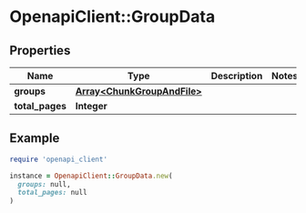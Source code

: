 # OpenapiClient::GroupData

## Properties

| Name | Type | Description | Notes |
| ---- | ---- | ----------- | ----- |
| **groups** | [**Array&lt;ChunkGroupAndFile&gt;**](ChunkGroupAndFile.md) |  |  |
| **total_pages** | **Integer** |  |  |

## Example

```ruby
require 'openapi_client'

instance = OpenapiClient::GroupData.new(
  groups: null,
  total_pages: null
)
```

